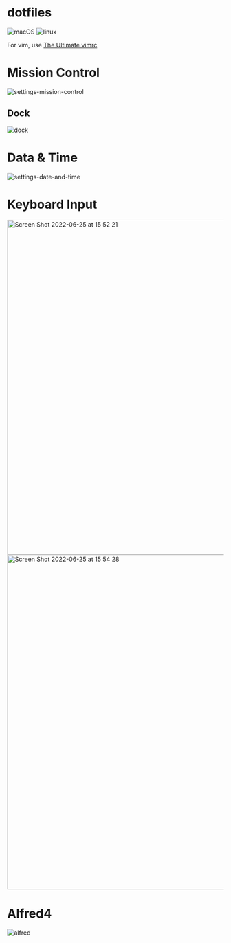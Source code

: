 # dotfiles

![macOS](https://github.com/kentakozuka/dotfiles/actions/workflows/macos.yml/badge.svg)
![linux](https://github.com/kentakozuka/dotfiles/actions/workflows/linux.yml/badge.svg)


For vim, use [The Ultimate vimrc](https://github.com/amix/vimrc)

# Mission Control

![settings-mission-control](https://user-images.githubusercontent.com/16733673/174914077-2f6bff04-da07-4c3b-8605-d62a5c1b91f7.png)


## Dock

![dock](https://user-images.githubusercontent.com/16733673/174914114-cc2c2996-fbed-45bc-aff7-e9fda3169723.png)

# Data & Time

![settings-date-and-time](https://user-images.githubusercontent.com/16733673/174914142-66a11765-3076-4116-a8c1-4aca41f0e716.png)

# Keyboard Input


<img width="780" alt="Screen Shot 2022-06-25 at 15 52 21" src="https://user-images.githubusercontent.com/16733673/175762236-fb2565d5-0935-419f-8568-9217a2618f0f.png">

<img width="780" alt="Screen Shot 2022-06-25 at 15 54 28" src="https://user-images.githubusercontent.com/16733673/175762310-bd15d4f2-cda9-44e7-b1cf-30864fea125a.png">


# Alfred4

![alfred](https://user-images.githubusercontent.com/16733673/174914216-c49f70ff-8c78-46a4-b825-964fa982687f.png)
